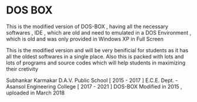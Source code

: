 # DOS BOX
This is the modified version of DOS-BOX , having all the necessary softwares , IDE , which are old and need to emulated in a DOS
Environment , which is old and was only provided in Windows XP in Full Screen

This is the modified version and will be very benificial for students as it has all the oldest softwares in a single place.
Also this is packed with lots and lots of programs and source codes which will help students in maximizing their cretivity 

Subhankar Karmakar
D.A.V. Public School [ 2015 - 2017 ]
E.C.E. Dept. - Asansol Engineering College [ 2017 - 2021 ]
DOS-BOX Modified in 2015 , uploaded in March 2018
